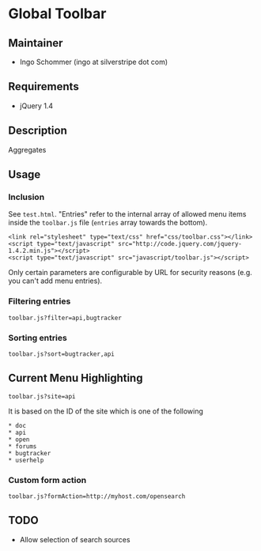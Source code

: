 # Global Toolbar

## Maintainer

 * Ingo Schommer (ingo at silverstripe dot com)

## Requirements

 * jQuery 1.4

## Description

Aggregates

## Usage

### Inclusion

See `test.html`. "Entries" refer to the internal array of allowed menu items
inside the `toolbar.js` file (`entries` array towards the bottom).

	<link rel="stylesheet" type="text/css" href="css/toolbar.css"></link>
	<script type="text/javascript" src="http://code.jquery.com/jquery-1.4.2.min.js"></script>
	<script type="text/javascript" src="javascript/toolbar.js"></script>
	
Only certain parameters are configurable by URL for security reasons (e.g. you can't add menu entries).

### Filtering entries
	
	toolbar.js?filter=api,bugtracker
	
### Sorting entries

	toolbar.js?sort=bugtracker,api
	
## Current Menu Highlighting

	toolbar.js?site=api
	
It is based on the ID of the site which is one of the following

	* doc
	* api
	* open
	* forums
	* bugtracker
	* userhelp
	
### Custom form action

	toolbar.js?formAction=http://myhost.com/opensearch
	
## TODO

 * Allow selection of search sources